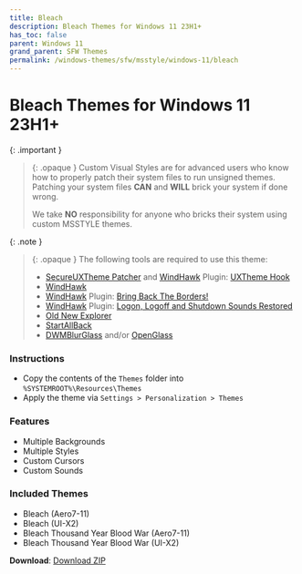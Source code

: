 ```yaml
---
title: Bleach
description: Bleach Themes for Windows 11 23H1+
has_toc: false
parent: Windows 11
grand_parent: SFW Themes
permalink: /windows-themes/sfw/msstyle/windows-11/bleach
---
```


Bleach Themes for Windows 11 23H1+ 
===============================


{: .important }
> {: .opaque }
> Custom Visual Styles are for advanced users who know how to properly patch their system files to run unsigned themes. 
> Patching your system files **CAN** and **WILL** brick your system if done wrong.
>
> We take **NO** responsibility for anyone who bricks their system using custom MSSTYLE themes.

{: .note }
> {: .opaque }
> The following tools are required to use this theme:
> 
> - [SecureUXTheme Patcher][SecureUXTheme] and [WindHawk][WindHawk] Plugin: [UXTheme Hook][UXThemeHook]
> - [WindHawk][WindHawk]
> - [WindHawk][WindHawk] Plugin: [Bring Back The Borders!][BringBackTheBorders]
> - [WindHawk][WindHawk] Plugin: [Logon, Logoff and Shutdown Sounds Restored][SoundsRestored]
> - [Old New Explorer][OldNewExplorer]
> - [StartAllBack][StartAllBack]
> - [DWMBlurGlass][DWMBlurGlass] and/or [OpenGlass][OpenGlass]


### Instructions

*   Copy the contents of the `Themes` folder into `%SYSTEMROOT%\Resources\Themes`
*   Apply the theme via `Settings > Personalization > Themes`


### Features

*   Multiple Backgrounds
*   Multiple Styles
*   Custom Cursors
*   Custom Sounds


### Included Themes

*   Bleach (Aero7-11)
*   Bleach (UI-X2)
*   Bleach Thousand Year Blood War (Aero7-11)
*   Bleach Thousand Year Blood War (UI-X2)

**Download**: [Download ZIP][DownloadZIP]

<!-- ///////////////////////////////////////////////////////////////////////////////////////////////////////////////////////////////////////////////////// -->

[WindHawk]: https://windhawk.net/
[BringBackTheBorders]: https://windhawk.net/mods/w11-dwm-fix
[SoundsRestored]: https://windhawk.net/mods/logon-logoff-shutdown-sounds/
[SecureUXTheme]: https://github.com/namazso/SecureUxTheme/
[UXThemeHook]: https://windhawk.net/mods/uxtheme-hook/
[OldNewExplorer]: https://msfn.org/board/topic/170375-oldnewexplorer-119/
[DWMBlurGlass]: https://github.com/Maplespe/DWMBlurGlass
[StartAllBack]: https://www.startallback.com/
[OpenGlass]: https://virtualcustoms.net/showthread.php/88998-OpenGlass-Installer-for-Windows-11-22H2

[DownloadZIP]: https://gitlab.com/the-back-room/visual-styles/windows-11/sfw/bleach/-/archive/main/bleach-main.zip

<!-- ///////////////////////////////////////////////////////////////////////////////////////////////////////////////////////////////////////////////////// -->